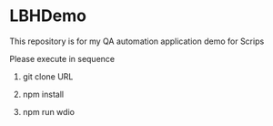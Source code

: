 # LBHDemo
This repository is for my QA automation application demo for Scrips


Please execute in sequence

1. git clone URL
2. npm install

3. npm run wdio
